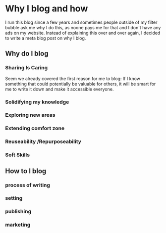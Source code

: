 # Why I blog and how

I run this blog since a few years and sometimes people outside of my filter bubble ask me why I do this, as noone pays me for that and I don't have any ads on my website. Instead of explaining this over and over again, I decided to write a meta blog post on why I blog. 

## Why do I blog

### Sharing Is Caring

Seem we already covered the first reason for me to blog: If I know something that could potentially be valuable for others, it will be smart for me to write it down and make it accessible everyone. 

### Solidifying my knowledge


### Exploring new areas


### Extending comfort zone


### Reuseability /Repurposeability

### Soft Skills

## How to I blog

### process of writing

### setting

### publishing

### marketing
